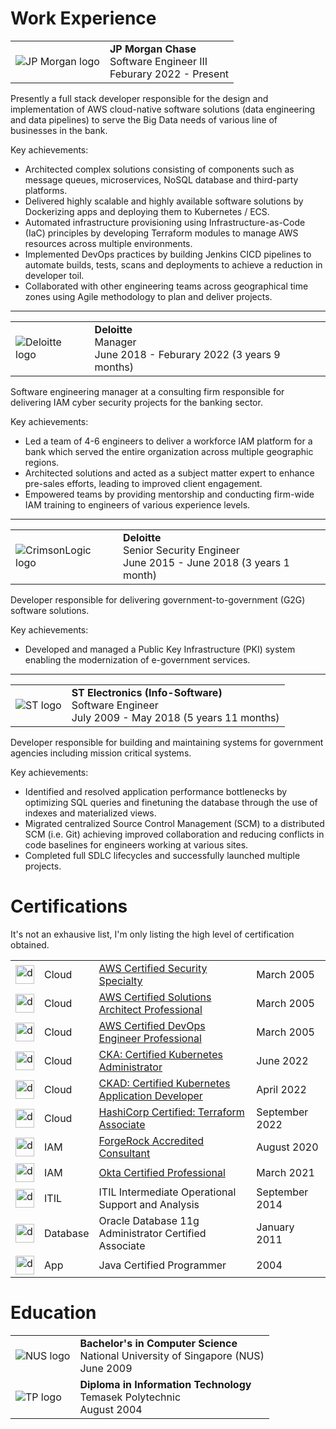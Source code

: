 # Work Experience

|                                                      |                                                                         |
|------------------------------------------------------|-------------------------------------------------------------------------|
| ![JP Morgan logo](work-experience/jpmorgan-logo.jpg) | **JP Morgan Chase**<br>Software Engineer III<br>Feburary 2022 - Present |

Presently a full stack developer responsible for the design and implementation of AWS cloud-native software solutions (data engineering and data pipelines) to serve the Big Data needs of various line of businesses in the bank.

Key achievements:
- Architected complex solutions consisting of components such as message queues, microservices, NoSQL database and third-party platforms.
- Delivered highly scalable and highly available software solutions by Dockerizing apps and deploying them to Kubernetes / ECS.
- Automated infrastructure provisioning using Infrastructure-as-Code (IaC) principles by developing Terraform modules to manage AWS resources across multiple environments.
- Implemented DevOps practices by building Jenkins CICD pipelines to automate builds, tests, scans and deployments to achieve a reduction in developer toil.
- Collaborated with other engineering teams across geographical time zones using Agile methodology to plan and deliver projects.

---

|                                                      |                                                                        |
|------------------------------------------------------|------------------------------------------------------------------------|
| ![Deloitte logo](work-experience/deloitte-logo.jpg) | **Deloitte**<br>Manager<br>June 2018 - Feburary 2022 (3 years 9 months) |

Software engineering manager at a consulting firm responsible for delivering IAM cyber security projects for the banking sector.

Key achievements:
- Led a team of 4-6 engineers to deliver a workforce IAM platform for a bank which served the entire organization across multiple geographic regions.
- Architected solutions and acted as a subject matter expert to enhance pre-sales efforts, leading to improved client engagement.
- Empowered teams by providing mentorship and conducting firm-wide IAM training to engineers of various experience levels.

---

|                                                      |                                                                                            |
|------------------------------------------------------|--------------------------------------------------------------------------------------------|
| ![CrimsonLogic logo](work-experience/crimsonlogic-logo.jpg) | **Deloitte**<br>Senior Security Engineer<br>June 2015 - June 2018 (3 years 1 month) |

Developer responsible for delivering government-to-government (G2G) software solutions.

Key achievements:
- Developed and managed a Public Key Infrastructure (PKI) system enabling the modernization of e-government services.

---

|                                         |                                                                                                     |
|-----------------------------------------|-----------------------------------------------------------------------------------------------------|
| ![ST logo](work-experience/st-logo.jpg) | **ST Electronics (Info-Software)**<br>Software Engineer<br>July 2009 - May 2018 (5 years 11 months) |

Developer responsible for building and maintaining systems for government agencies including mission
critical systems.

Key achievements:
- Identified and resolved application performance bottlenecks by optimizing SQL queries and finetuning the database through the use of indexes and materialized views.
- Migrated centralized Source Control Management (SCM) to a distributed SCM (i.e. Git) achieving improved collaboration and reducing conflicts in code baselines for engineers working at various sites.
- Completed full SDLC lifecycles and successfully launched multiple projects.


# Certifications

It's not an exhausive list, I'm only listing the high level of certification obtained.

|                                                                                            |          |                                                                                                                        |                |
|--------------------------------------------------------------------------------------------|----------|------------------------------------------------------------------------------------------------------------------------|----------------|
| <img src="certifications/aws-logo.jpg" alt="drawing" height="30" width="30"/>              | Cloud    | [AWS Certified Security Specialty](https://www.credly.com/badges/7fe9783a-a85f-4545-8ec0-09326ee93abd)                 | March 2005     |
| <img src="certifications/aws-logo.jpg" alt="drawing" height="30" width="30"/>              | Cloud    | [AWS Certified Solutions Architect Professional](https://www.credly.com/badges/d054c862-430c-49b5-9fb6-9f6f3c5a416e)   | March 2005     |
| <img src="certifications/aws-logo.jpg" alt="drawing" height="30" width="30"/>              | Cloud    | [AWS Certified DevOps Engineer Professional](https://www.credly.com/badges/11779cc6-858d-43db-bea6-17778fef2cd9)       | March 2005     |
| <img src="certifications/linux-foundation-logo.jpg" alt="drawing" height="30" width="30"/> | Cloud    | [CKA: Certified Kubernetes Administrator](https://www.credly.com/badges/875d2a31-6adf-4bd2-a4e5-829b319e9a87)          | June 2022      |
| <img src="certifications/linux-foundation-logo.jpg" alt="drawing" height="30" width="30"/> | Cloud    | [CKAD: Certified Kubernetes Application Developer](https://www.credly.com/badges/6e972605-21ae-4379-b653-8b6937429ed2) | April 2022     |
| <img src="certifications/hashicorp-logo.jpg" alt="drawing" height="30" width="30"/>        | Cloud    | [HashiCorp Certified: Terraform Associate](https://www.credly.com/badges/f76d31a8-bf25-4038-897b-ff5fcb858fda)         | September 2022 |
| <img src="certifications/forgerock-logo.jpg" alt="drawing" height="30" width="30"/>        | IAM      | [ForgeRock Accredited Consultant](https://www.credly.com/badges/c0c99dfa-7a18-4add-9466-b1033bd1f187)                  | August 2020    |
| <img src="certifications/okta-logo.jpg" alt="drawing" height="30" width="30"/>             | IAM      | [Okta Certified Professional](https://www.credly.com/badges/034d682f-2788-4866-a6b8-1bb7995ba6fd)                      | March 2021     |
| <img src="certifications/axelos-logo.jpg" alt="drawing" height="30" width="30"/>           | ITIL     | ITIL Intermediate Operational Support and Analysis                                                                     | September 2014 |
| <img src="certifications/oracle-logo.jpg" alt="drawing" height="30" width="30"/>           | Database | Oracle Database 11g Administrator Certified Associate                                                                  | January 2011   |
| <img src="certifications/oracle-logo.jpg" alt="drawing" height="30" width="30"/>           | App      | Java Certified Programmer                                                                                              | 2004           |

# Education

|                                     |                                                                                           |
|-------------------------------------|-------------------------------------------------------------------------------------------|
| ![NUS logo](education/nus-logo.jpg) | **Bachelor's in Computer Science**<br>National University of Singapore (NUS)<br>June 2009 |
| ![TP logo](education/tp-logo.jpg)   | **Diploma in Information Technology**<br>Temasek Polytechnic<br>August 2004               |
